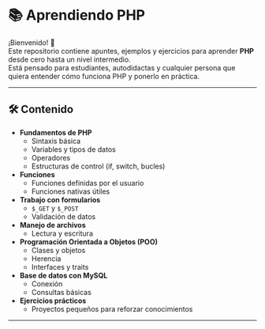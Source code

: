 # 📚 Aprendiendo PHP

¡Bienvenido! 👋  
Este repositorio contiene apuntes, ejemplos y ejercicios para aprender **PHP** desde cero hasta un nivel intermedio.  
Está pensado para estudiantes, autodidactas y cualquier persona que quiera entender cómo funciona PHP y ponerlo en práctica.

---

## 🛠 Contenido

- **Fundamentos de PHP**
  - Sintaxis básica
  - Variables y tipos de datos
  - Operadores
  - Estructuras de control (if, switch, bucles)
- **Funciones**
  - Funciones definidas por el usuario
  - Funciones nativas útiles
- **Trabajo con formularios**
  - `$_GET` y `$_POST`
  - Validación de datos
- **Manejo de archivos**
  - Lectura y escritura
- **Programación Orientada a Objetos (POO)**
  - Clases y objetos
  - Herencia
  - Interfaces y traits
- **Base de datos con MySQL**
  - Conexión
  - Consultas básicas
- **Ejercicios prácticos**
  - Proyectos pequeños para reforzar conocimientos

---


